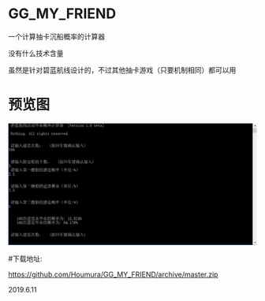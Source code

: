 # GG_MY_FRIEND
一个计算抽卡沉船概率的计算器

没有什么技术含量

虽然是针对碧蓝航线设计的，不过其他抽卡游戏（只要机制相同）都可以用

# 预览图
![Image_text](https://github.com/Houmura/GG_MY_FRIEND/blob/master/image/preview.jpg)



#下载地址:

https://github.com/Houmura/GG_MY_FRIEND/archive/master.zip


2019.6.11
